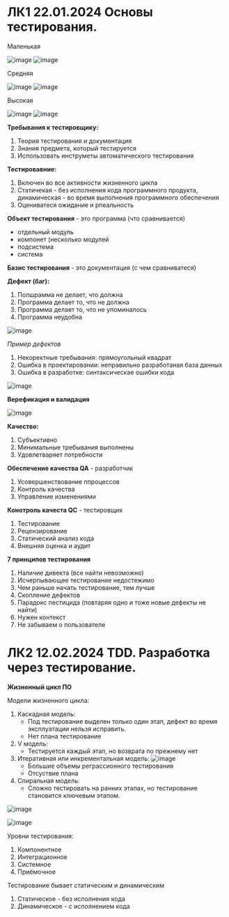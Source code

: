 # ЛК1 22.01.2024 Основы тестирования.

Маленькая

![image](https://github.com/FominIgor/6-semestr/assets/113089549/a1249910-e2ce-4a78-9c6d-f915b36bebe1)
![image](https://github.com/FominIgor/6-semestr/assets/113089549/cadd5561-15a2-4948-a249-531b239d4f93)

Средняя

![image](https://github.com/FominIgor/6-semestr/assets/113089549/f6ca1de8-a648-4950-b476-afb65c93ecaa)
![image](https://github.com/FominIgor/6-semestr/assets/113089549/a68563c9-a49e-46ac-9579-098714f0c4c9)

Высокая 

![image](https://github.com/FominIgor/6-semestr/assets/113089549/cc441ba0-b7ff-4447-a27d-4ea7135632bf)
![image](https://github.com/FominIgor/6-semestr/assets/113089549/5a82d77f-68db-4645-8cf6-55afc8674251)

**Требывания к тестировщику:**

1. Теория тестирования и документация
2. Знания предмета, который тестируется
3. Использовать инструметы автоматического тестирования

**Тестировавние:**

1. Включен во все активности жизненного цикла
2. Статичекая - без исполнения кода программного продукта, динамическая - во время выполнения программного обеспечения
3. Оцениватеся ожидание и рпеальность

**Объект тестирования** - это программа (что сравнивается) 
- отдельный модуль
- компонет (несколько модулей
- подсистема
- система

**Базис тестирования** - это документация (с чем сравниватеся) 

**Дефект (баг):** 
1. Полшрамма не делает, что должна
2. Программа делает то, что не должна
3. Программа делает то, что не упоминалось
4. Программа неудобна

![image](https://github.com/FominIgor/6-semestr/assets/113089549/744c2bdc-06e9-41fe-9ddd-60c9f5c64b12)

*Пример дефектов*
1. Некоректные требывания: прямоугольный квадрат  
2. Ошибка в проектировании: неправильно разработаная база данных
3. Ошибка в разработке: синтаксическае ошибки кода
   
![image](https://github.com/FominIgor/6-semestr/assets/113089549/76831507-6174-41ee-be82-a21b73697f39)

**Верефикация и валидация**

![image](https://github.com/FominIgor/6-semestr/assets/113089549/1f950f23-e645-4f71-8199-a62a2a3f7e64)

**Качество:**
1. Субъективно
2. Минимальные требывания выполнены
3. Удовлетваряет потребности

**Обеспечение качества QA** - разработчик
1. Усовершенствование ппроцессов
2. Контроль качества
3. Управление изменениями 

**Конотроль качеста QC** - тестировщик 
1. Тестирование
2. Рецензирование
3. Статический анализ кода
4. Внешняя оценка и аудит

**7 принципов тестирования**
1. Наличие дивекта (все найти невозможно)
2. Исчерпывающее тестирование недостежимо
3. Чем раньше начать тестирование, тем лучше
4. Скопление дефектов
5. Парадокс пестицида (повтаряя одно и тоже новые дефекты не найти)
6. Нужен контекст
7. Не забываем о пользователе

# ЛК2 12.02.2024 TDD. Разработка через тестирование.

**Жизненный цикл ПО**

Модели жизненного цикла:
1. Каскадная модель:
   - Под тестирование выделен только один этап, дефект во время эксплуатации нельзя исправить. 
   - Нет плана тестирование
2. V модель:
   - Тестируется каждый этап, но возврата по прежнему нет
3. Итеративная или инкрементальная модель:
![image](https://github.com/FominIgor/6-semestr/assets/113089549/b9762348-ebfc-4eb2-969e-1022e864b7df)
   - Большие объемы реграссионного тестирования
   - Отсуствие плана 
4. Спиральная модель:  
   - Сложно тестировать на ранних этапах, но тестирование становится ключевым этапом.

![image](https://github.com/FominIgor/6-semestr/assets/113089549/96018be3-0a83-4e50-a2f0-86afe7fa6a67)

![image](https://github.com/FominIgor/6-semestr/assets/113089549/481b2172-445b-4871-98eb-9df0d5075c5a)

Уровни тестирования:
1. Компонентное
2. Интеграционное
3. Системное
4. Приёмочное

Тестирование бывает статическим и динамическим
1. Статическое - без исполнения кода
2. Динамическое - с исполнением кода 
